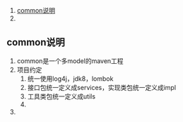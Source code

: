 1. [common说明](#common说明)
2. 

## common说明 ##
1. common是一个多model的maven工程
2. 项目约定
	1. 统一使用log4j，jdk8，lombok
	2. 接口包统一定义成services，实现类包统一定义成impl
	3. 工具类包统一定义成utils
	4. 
3.  